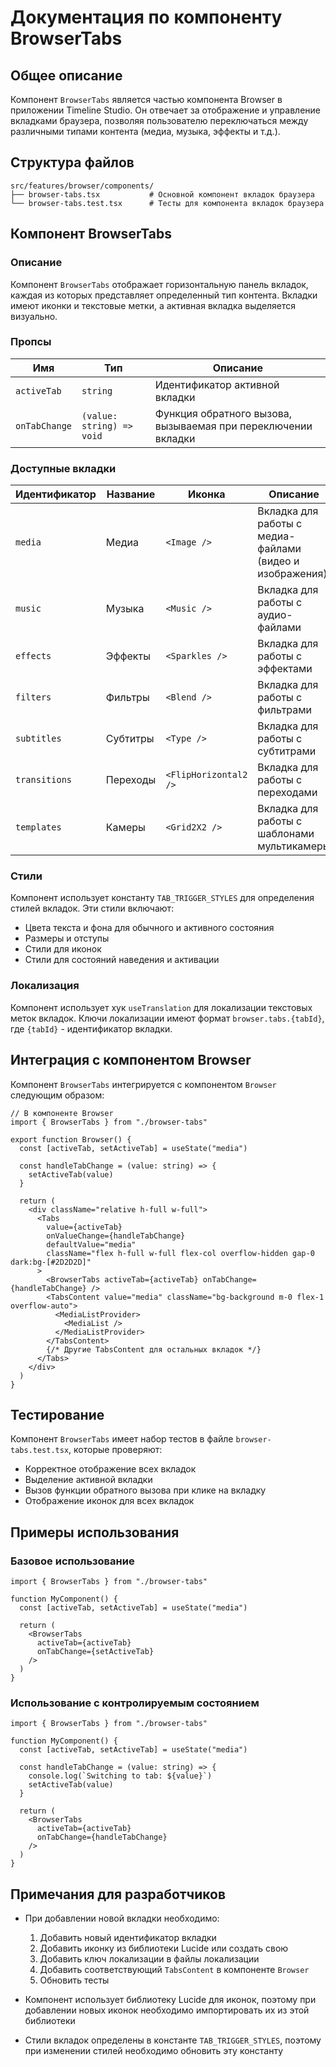 # Документация по компоненту BrowserTabs

## Общее описание

Компонент `BrowserTabs` является частью компонента Browser в приложении Timeline Studio. Он отвечает за отображение и управление вкладками браузера, позволяя пользователю переключаться между различными типами контента (медиа, музыка, эффекты и т.д.).

## Структура файлов

```
src/features/browser/components/
├── browser-tabs.tsx           # Основной компонент вкладок браузера
└── browser-tabs.test.tsx      # Тесты для компонента вкладок браузера
```

## Компонент BrowserTabs

### Описание

Компонент `BrowserTabs` отображает горизонтальную панель вкладок, каждая из которых представляет определенный тип контента. Вкладки имеют иконки и текстовые метки, а активная вкладка выделяется визуально.

### Пропсы

| Имя | Тип | Описание |
|-----|-----|----------|
| `activeTab` | `string` | Идентификатор активной вкладки |
| `onTabChange` | `(value: string) => void` | Функция обратного вызова, вызываемая при переключении вкладки |

### Доступные вкладки

| Идентификатор | Название | Иконка | Описание |
|---------------|----------|--------|----------|
| `media` | Медиа | `<Image />` | Вкладка для работы с медиа-файлами (видео и изображения) |
| `music` | Музыка | `<Music />` | Вкладка для работы с аудио-файлами |
| `effects` | Эффекты | `<Sparkles />` | Вкладка для работы с эффектами |
| `filters` | Фильтры | `<Blend />` | Вкладка для работы с фильтрами |
| `subtitles` | Субтитры | `<Type />` | Вкладка для работы с субтитрами |
| `transitions` | Переходы | `<FlipHorizontal2 />` | Вкладка для работы с переходами |
| `templates` | Камеры | `<Grid2X2 />` | Вкладка для работы с шаблонами мультикамеры |

### Стили

Компонент использует константу `TAB_TRIGGER_STYLES` для определения стилей вкладок. Эти стили включают:
- Цвета текста и фона для обычного и активного состояния
- Размеры и отступы
- Стили для иконок
- Стили для состояний наведения и активации

### Локализация

Компонент использует хук `useTranslation` для локализации текстовых меток вкладок. Ключи локализации имеют формат `browser.tabs.{tabId}`, где `{tabId}` - идентификатор вкладки.

## Интеграция с компонентом Browser

Компонент `BrowserTabs` интегрируется с компонентом `Browser` следующим образом:

```tsx
// В компоненте Browser
import { BrowserTabs } from "./browser-tabs"

export function Browser() {
  const [activeTab, setActiveTab] = useState("media")

  const handleTabChange = (value: string) => {
    setActiveTab(value)
  }

  return (
    <div className="relative h-full w-full">
      <Tabs
        value={activeTab}
        onValueChange={handleTabChange}
        defaultValue="media"
        className="flex h-full w-full flex-col overflow-hidden gap-0 dark:bg-[#2D2D2D]"
      >
        <BrowserTabs activeTab={activeTab} onTabChange={handleTabChange} />
        <TabsContent value="media" className="bg-background m-0 flex-1 overflow-auto">
          <MediaListProvider>
            <MediaList />
          </MediaListProvider>
        </TabsContent>
        {/* Другие TabsContent для остальных вкладок */}
      </Tabs>
    </div>
  )
}
```

## Тестирование

Компонент `BrowserTabs` имеет набор тестов в файле `browser-tabs.test.tsx`, которые проверяют:
- Корректное отображение всех вкладок
- Выделение активной вкладки
- Вызов функции обратного вызова при клике на вкладку
- Отображение иконок для всех вкладок

## Примеры использования

### Базовое использование

```tsx
import { BrowserTabs } from "./browser-tabs"

function MyComponent() {
  const [activeTab, setActiveTab] = useState("media")

  return (
    <BrowserTabs
      activeTab={activeTab}
      onTabChange={setActiveTab}
    />
  )
}
```

### Использование с контролируемым состоянием

```tsx
import { BrowserTabs } from "./browser-tabs"

function MyComponent() {
  const [activeTab, setActiveTab] = useState("media")

  const handleTabChange = (value: string) => {
    console.log(`Switching to tab: ${value}`)
    setActiveTab(value)
  }

  return (
    <BrowserTabs
      activeTab={activeTab}
      onTabChange={handleTabChange}
    />
  )
}
```

## Примечания для разработчиков

- При добавлении новой вкладки необходимо:
  1. Добавить новый идентификатор вкладки
  2. Добавить иконку из библиотеки Lucide или создать свою
  3. Добавить ключ локализации в файлы локализации
  4. Добавить соответствующий `TabsContent` в компоненте `Browser`
  5. Обновить тесты

- Компонент использует библиотеку Lucide для иконок, поэтому при добавлении новых иконок необходимо импортировать их из этой библиотеки

- Стили вкладок определены в константе `TAB_TRIGGER_STYLES`, поэтому при изменении стилей необходимо обновить эту константу
